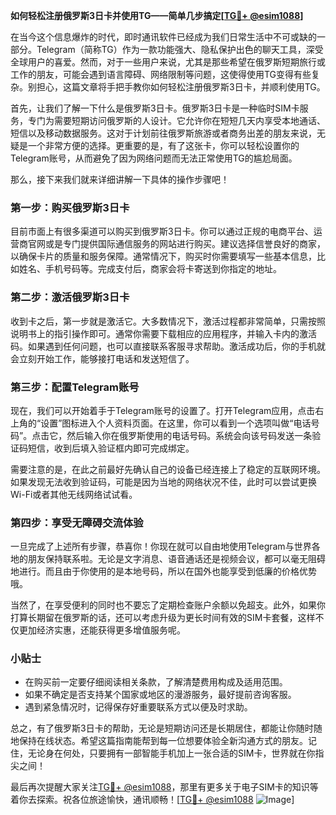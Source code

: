 **如何轻松注册俄罗斯3日卡并使用TG——简单几步搞定[[TG💪+ @esim1088](https://t.me/s/esim1088)]**

在当今这个信息爆炸的时代，即时通讯软件已经成为我们日常生活中不可或缺的一部分。Telegram（简称TG）作为一款功能强大、隐私保护出色的聊天工具，深受全球用户的喜爱。然而，对于一些用户来说，尤其是那些希望在俄罗斯短期旅行或工作的朋友，可能会遇到语言障碍、网络限制等问题，这使得使用TG变得有些复杂。别担心，这篇文章将手把手教你如何轻松注册俄罗斯3日卡，并顺利使用TG。

首先，让我们了解一下什么是俄罗斯3日卡。俄罗斯3日卡是一种临时SIM卡服务，专门为需要短期访问俄罗斯的人设计。它允许你在短短几天内享受本地通话、短信以及移动数据服务。这对于计划前往俄罗斯旅游或者商务出差的朋友来说，无疑是一个非常方便的选择。更重要的是，有了这张卡，你可以轻松设置你的Telegram账号，从而避免了因为网络问题而无法正常使用TG的尴尬局面。

那么，接下来我们就来详细讲解一下具体的操作步骤吧！

### 第一步：购买俄罗斯3日卡

目前市面上有很多渠道可以购买到俄罗斯3日卡。你可以通过正规的电商平台、运营商官网或是专门提供国际通信服务的网站进行购买。建议选择信誉良好的商家，以确保卡片的质量和服务保障。通常情况下，购买时你需要填写一些基本信息，比如姓名、手机号码等。完成支付后，商家会将卡寄送到你指定的地址。

### 第二步：激活俄罗斯3日卡

收到卡之后，第一步就是激活它。大多数情况下，激活过程都非常简单，只需按照说明书上的指引操作即可。通常你需要下载相应的应用程序，并输入卡内的激活码。如果遇到任何问题，也可以直接联系客服寻求帮助。激活成功后，你的手机就会立刻开始工作，能够接打电话和发送短信了。

### 第三步：配置Telegram账号

现在，我们可以开始着手于Telegram账号的设置了。打开Telegram应用，点击右上角的“设置”图标进入个人资料页面。在这里，你可以看到一个选项叫做“电话号码”。点击它，然后输入你在俄罗斯使用的电话号码。系统会向该号码发送一条验证码短信，收到后填入验证框内即可完成绑定。

需要注意的是，在此之前最好先确认自己的设备已经连接上了稳定的互联网环境。如果发现无法收到验证码，可能是因为当地的网络状况不佳，此时可以尝试更换Wi-Fi或者其他无线网络试试看。

### 第四步：享受无障碍交流体验

一旦完成了上述所有步骤，恭喜你！你现在就可以自由地使用Telegram与世界各地的朋友保持联系啦。无论是文字消息、语音通话还是视频会议，都可以毫无阻碍地进行。而且由于你使用的是本地号码，所以在国外也能享受到低廉的价格优势哦。

当然了，在享受便利的同时也不要忘了定期检查账户余额以免超支。此外，如果你打算长期留在俄罗斯的话，还可以考虑升级为更长时间有效的SIM卡套餐，这样不仅更加经济实惠，还能获得更多增值服务呢。

### 小贴士

- 在购买前一定要仔细阅读相关条款，了解清楚费用构成及适用范围。
- 如果不确定是否支持某个国家或地区的漫游服务，最好提前咨询客服。
- 遇到紧急情况时，记得保存好重要联系方式以便及时求助。

总之，有了俄罗斯3日卡的帮助，无论是短期访问还是长期居住，都能让你随时随地保持在线状态。希望这篇指南能帮到每一位想要体验全新沟通方式的朋友。记住，无论身在何处，只要拥有一部智能手机加上一张合适的SIM卡，世界就在你指尖之间！

最后再次提醒大家关注[TG💪+ @esim1088](https://t.me/s/esim1088)，那里有更多关于电子SIM卡的知识等着你去探索。祝各位旅途愉快，通讯顺畅！[[TG💪+ @esim1088](https://t.me/s/esim1088) ![Image](https://i.postimg.cc/4NQfJmqS/Snipaste-2025-05-13-00-14-12.png)]